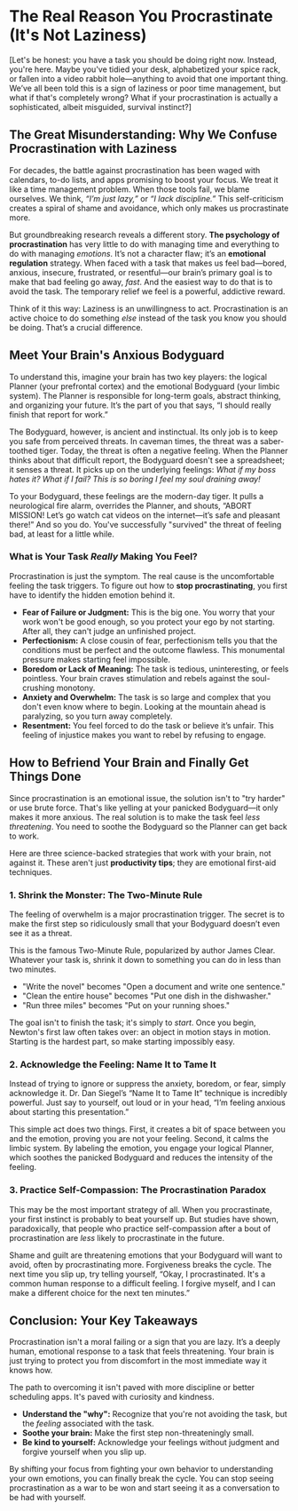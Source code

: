# The Real Reason You Procrastinate (It's Not Laziness)
[Let's be honest: you have a task you should be doing right now. Instead, you're here. Maybe you've tidied your desk, alphabetized your spice rack, or fallen into a video rabbit hole—anything to avoid that one important thing. We’ve all been told this is a sign of laziness or poor time management, but what if that's completely wrong? What if your procrastination is actually a sophisticated, albeit misguided, survival instinct?]

## The Great Misunderstanding: Why We Confuse Procrastination with Laziness
For decades, the battle against procrastination has been waged with calendars, to-do lists, and apps promising to boost your focus. We treat it like a time management problem. When those tools fail, we blame ourselves. We think, *“I’m just lazy,”* or *“I lack discipline.”* This self-criticism creates a spiral of shame and avoidance, which only makes us procrastinate more.

But groundbreaking research reveals a different story. **The psychology of procrastination** has very little to do with managing time and everything to do with managing *emotions*. It’s not a character flaw; it’s an **emotional regulation** strategy. When faced with a task that makes us feel bad—bored, anxious, insecure, frustrated, or resentful—our brain’s primary goal is to make that bad feeling go away, *fast*. And the easiest way to do that is to avoid the task. The temporary relief we feel is a powerful, addictive reward.

Think of it this way: Laziness is an unwillingness to act. Procrastination is an active choice to do something *else* instead of the task you know you should be doing. That’s a crucial difference.

## Meet Your Brain's Anxious Bodyguard
To understand this, imagine your brain has two key players: the logical Planner (your prefrontal cortex) and the emotional Bodyguard (your limbic system). The Planner is responsible for long-term goals, abstract thinking, and organizing your future. It’s the part of you that says, “I should really finish that report for work.”

The Bodyguard, however, is ancient and instinctual. Its only job is to keep you safe from perceived threats. In caveman times, the threat was a saber-toothed tiger. Today, the threat is often a negative feeling. When the Planner thinks about that difficult report, the Bodyguard doesn't see a spreadsheet; it senses a threat. It picks up on the underlying feelings: *What if my boss hates it? What if I fail? This is so boring I feel my soul draining away!*

To your Bodyguard, these feelings are the modern-day tiger. It pulls a neurological fire alarm, overrides the Planner, and shouts, “ABORT MISSION! Let’s go watch cat videos on the internet—it’s safe and pleasant there!” And so you do. You've successfully "survived" the threat of feeling bad, at least for a little while.

### What is Your Task *Really* Making You Feel?
Procrastination is just the symptom. The real cause is the uncomfortable feeling the task triggers. To figure out how to **stop procrastinating**, you first have to identify the hidden emotion behind it.

*   **Fear of Failure or Judgment:** This is the big one. You worry that your work won't be good enough, so you protect your ego by not starting. After all, they can't judge an unfinished project.
*   **Perfectionism:** A close cousin of fear, perfectionism tells you that the conditions must be perfect and the outcome flawless. This monumental pressure makes starting feel impossible.
*   **Boredom or Lack of Meaning:** The task is tedious, uninteresting, or feels pointless. Your brain craves stimulation and rebels against the soul-crushing monotony.
*   **Anxiety and Overwhelm:** The task is so large and complex that you don't even know where to begin. Looking at the mountain ahead is paralyzing, so you turn away completely.
*   **Resentment:** You feel forced to do the task or believe it’s unfair. This feeling of injustice makes you want to rebel by refusing to engage.

## How to Befriend Your Brain and Finally Get Things Done
Since procrastination is an emotional issue, the solution isn't to "try harder" or use brute force. That's like yelling at your panicked Bodyguard—it only makes it more anxious. The real solution is to make the task feel *less threatening*. You need to soothe the Bodyguard so the Planner can get back to work.

Here are three science-backed strategies that work with your brain, not against it. These aren't just **productivity tips**; they are emotional first-aid techniques.

### 1. Shrink the Monster: The Two-Minute Rule
The feeling of overwhelm is a major procrastination trigger. The secret is to make the first step so ridiculously small that your Bodyguard doesn’t even see it as a threat.

This is the famous Two-Minute Rule, popularized by author James Clear. Whatever your task is, shrink it down to something you can do in less than two minutes.
*   "Write the novel" becomes "Open a document and write one sentence."
*   "Clean the entire house" becomes "Put one dish in the dishwasher."
*   "Run three miles" becomes "Put on your running shoes."

The goal isn't to finish the task; it's simply to *start*. Once you begin, Newton's first law often takes over: an object in motion stays in motion. Starting is the hardest part, so make starting impossibly easy.

### 2. Acknowledge the Feeling: Name It to Tame It
Instead of trying to ignore or suppress the anxiety, boredom, or fear, simply acknowledge it. Dr. Dan Siegel’s “Name It to Tame It” technique is incredibly powerful. Just say to yourself, out loud or in your head, “I’m feeling anxious about starting this presentation.”

This simple act does two things. First, it creates a bit of space between you and the emotion, proving you are not your feeling. Second, it calms the limbic system. By labeling the emotion, you engage your logical Planner, which soothes the panicked Bodyguard and reduces the intensity of the feeling.

### 3. Practice Self-Compassion: The Procrastination Paradox
This may be the most important strategy of all. When you procrastinate, your first instinct is probably to beat yourself up. But studies have shown, paradoxically, that people who practice self-compassion after a bout of procrastination are *less* likely to procrastinate in the future.

Shame and guilt are threatening emotions that your Bodyguard will want to avoid, often by procrastinating more. Forgiveness breaks the cycle. The next time you slip up, try telling yourself, “Okay, I procrastinated. It's a common human response to a difficult feeling. I forgive myself, and I can make a different choice for the next ten minutes.”

## Conclusion: Your Key Takeaways
Procrastination isn't a moral failing or a sign that you are lazy. It’s a deeply human, emotional response to a task that feels threatening. Your brain is just trying to protect you from discomfort in the most immediate way it knows how.

The path to overcoming it isn't paved with more discipline or better scheduling apps. It's paved with curiosity and kindness.
*   **Understand the "why":** Recognize that you're not avoiding the task, but the *feeling* associated with the task.
*   **Soothe your brain:** Make the first step non-threateningly small.
*   **Be kind to yourself:** Acknowledge your feelings without judgment and forgive yourself when you slip up.

By shifting your focus from fighting your own behavior to understanding your own emotions, you can finally break the cycle. You can stop seeing procrastination as a war to be won and start seeing it as a conversation to be had with yourself.